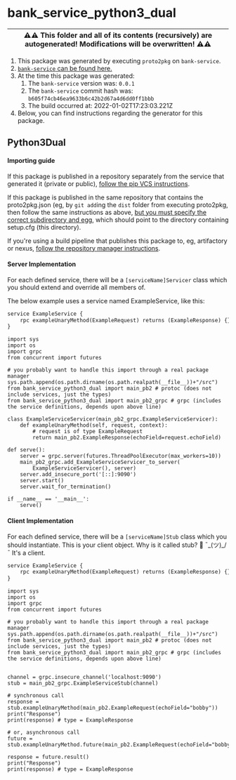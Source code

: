 # bank_service_python3_dual

| ⚠️⚠️ This folder and all of its contents (recursively) are autogenerated! Modifications will be overwritten! ⚠️⚠️ |
| --- |

1. This package was generated by executing `proto2pkg` on `bank-service`.
1. [`bank-service` can be found here.](https://github.com/liamzdenek/proto2pkg/example/bank-service)
1. At the time this package was generated:
    1. The `bank-service` version was: `0.0.1`
    1. The `bank-service` commit hash was: `b605f74cb46ea9633b6c42b2d67a4d6dd0ff1bbb`
    1. The build occurred at: 2022-01-02T17:23:03.221Z
1. Below, you can find instructions regarding the generator for this package.

## Python3Dual

#### Importing guide

If this package is published in a repository separately from the service that generated it (private or public), [follow
the pip VCS instructions](https://pip.pypa.io/en/stable/topics/vcs-support/).

If this package is published in the same repository that contains the proto2pkg.json (eg, by `git add`ing the `dist`
folder from executing proto2pkg, then follow the same instructions as above, [but you must specify the correct subdirectory
and egg](https://pip.pypa.io/en/stable/topics/vcs-support/#url-fragments), which should point to the directory containing
setup.cfg (this directory).

If you're using a build pipeline that publishes this package to, eg, artifactory or nexus, [follow the repository manager
instructions](https://docs.readthedocs.io/en/stable/guides/private-python-packages.html#from-a-repository-manager-other-than-pypi).

#### Server Implementation

For each defined service, there will be a `[serviceName]Servicer` class which you should extend and override all members of.

The below example uses a service named ExampleService, like this:

```proto
service ExampleService {
    rpc exampleUnaryMethod(ExampleRequest) returns (ExampleResponse) {}
}
```
```python3
import sys
import os
import grpc
from concurrent import futures

# you probably want to handle this import through a real package manager
sys.path.append(os.path.dirname(os.path.realpath(__file__))+"/src")
from bank_service_python3_dual import main_pb2 # protoc (does not include services, just the types)
from bank_service_python3_dual import main_pb2_grpc # grpc (includes the service definitions, depends upon above line)

class ExampleServiceServicer(main_pb2_grpc.ExampleServiceServicer):
    def exampleUnaryMethod(self, request, context):
        # request is of type ExampleRequest
        return main_pb2.ExampleResponse(echoField=request.echoField)
        
def serve():
    server = grpc.server(futures.ThreadPoolExecutor(max_workers=10))
    main_pb2_grpc.add_ExampleServiceServicer_to_server(
        ExampleServiceServicer(), server)
    server.add_insecure_port('[::]:9090')
    server.start()
    server.wait_for_termination()

if __name__ == '__main__':
    serve()
```

#### Client Implementation

For each defined service, there will be a `[serviceName]Stub` class which you should instantiate. This is your client
object. Why is it called stub? 🤷 ¯\_(ツ)_/¯ It's a client.



```proto
service ExampleService {
    rpc exampleUnaryMethod(ExampleRequest) returns (ExampleResponse) {}
}
```
```python3
import sys
import os
import grpc
from concurrent import futures

# you probably want to handle this import through a real package manager
sys.path.append(os.path.dirname(os.path.realpath(__file__))+"/src")
from bank_service_python3_dual import main_pb2 # protoc (does not include services, just the types)
from bank_service_python3_dual import main_pb2_grpc # grpc (includes the service definitions, depends upon above line)


channel = grpc.insecure_channel('localhost:9090')
stub = main_pb2_grpc.ExampleServiceStub(channel)

# synchronous call
response = stub.exampleUnaryMethod(main_pb2.ExampleRequest(echoField="bobby"))
print("Response")
print(response) # type = ExampleResponse

# or, asynchronous call
future = stub.exampleUnaryMethod.future(main_pb2.ExampleRequest(echoField="bobby2"))

response = future.result()
print("Response")
print(response) # type = ExampleResponse
```

